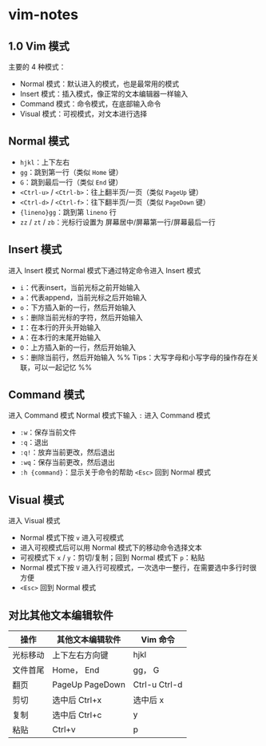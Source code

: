# vim-notes

## 1.0 Vim 模式

主要的 4 种模式：
- Normal 模式：默认进入的模式，也是最常用的模式
- Insert 模式：插入模式，像正常的文本编辑器一样输入
- Command 模式：命令模式，在底部输入命令
- Visual 模式：可视模式，对文本进行选择
## Normal 模式

- `hjkl`：上下左右
- `gg`：跳到第一行（类似  `Home`  键）
- `G`：跳到最后一行（类似  `End`  键）
- `<Ctrl-u>` / `<Ctrl-b>`：往上翻半⻚/一⻚（类似  `PageUp`  键）
- `<Ctrl-d>` / `<Ctrl-f>`：往下翻半⻚/一⻚（类似  `PageDown`  键）
- `{lineno}gg`：跳到第  `lineno`  行
- `zz` / `zt` / `zb`：光标行设置为 屏幕居中/屏幕第一行/屏幕最后一行
##  Insert 模式

进入 Insert 模式
Normal 模式下通过特定命令进入 Insert 模式
- `i`：代表insert，当前光标之前开始输入
- `a`：代表append，当前光标之后开始输入
- `o`：下方插入新的一行，然后开始输入
- `s`：删除当前光标的字符，然后开始输入
- `I`：在本行的开头开始输入
- `A`：在本行的末尾开始输入
- `O`：上方插入新的一行，然后开始输入
- `S`：删除当前行，然后开始输入
%% Tips：大写字母和小写字母的操作存在关联，可以一起记忆 %%

## Command 模式

进入 Command 模式
Normal 模式下输入  `:`  进入 Command 模式
- `:w`：保存当前文件
- `:q`：退出
- `:q!`：放弃当前更改，然后退出
- `:wq`：保存当前更改，然后退出
- `:h {command}`：显示关于命令的帮助
`<Esc>` 回到 Normal 模式
## Visual 模式

进入 Visual 模式
- Normal 模式下按  `v`  进入可视模式
- 进入可视模式后可以用 Normal 模式下的移动命令选择文本
- 可视模式下  `x` / `y`：剪切/复制；回到 Normal 模式下  `p`：粘贴
- Normal 模式下按  `V`  进入行可视模式，一次选中一整行，在需要选中多行时很方便
- `<Esc>`  回到 Normal 模式
## 对比其他文本编辑软件

| 操作   | 其他文本编辑软件        | Vim 命令        |
| ---- | --------------- | ------------- |
| 光标移动 | 上下左右方向键         | hjkl          |
| 文件首尾 | Home， End       | gg， G         |
| 翻页   | PageUp PageDown | Ctrl-u Ctrl-d |
| 剪切   | 选中后 Ctrl+x      | 选中后 x         |
| 复制   | 选中后 Ctrl+c      | y             |
| 粘贴   | Ctrl+v          | p             |
